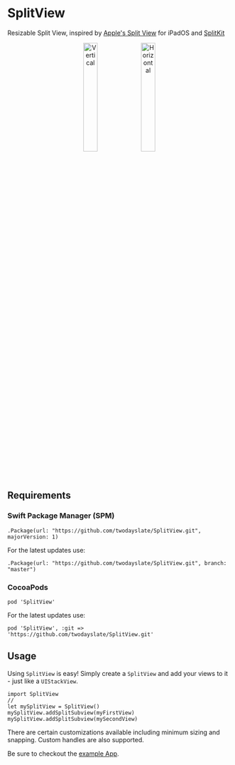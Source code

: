 # SplitView

Resizable Split View, inspired by [Apple's Split View](https://support.apple.com/en-us/HT207582#split) for iPadOS and [SplitKit](https://github.com/macteo/SplitKit)

<p align="center">
<img src="https://github.com/twodayslate/SplitView/raw/master/images/vertical.png" width="25%" alt="Vertical"/> <img src="https://github.com/twodayslate/SplitView/raw/master/images/horizontal.png" width="25%" alt="Horizontal"/>
</p>

## Requirements

### Swift Package Manager (SPM)

```
.Package(url: "https://github.com/twodayslate/SplitView.git", majorVersion: 1)
```

For the latest updates use:
```
.Package(url: "https://github.com/twodayslate/SplitView.git", branch: "master")
```

### CocoaPods

```
pod 'SplitView'
```

For the latest updates use:
```
pod 'SplitView', :git => 'https://github.com/twodayslate/SplitView.git'
```

## Usage

Using `SplitView` is easy! Simply create a `SplitView` and add your views to it - just like a `UIStackView`.

```
import SplitView
//
let mySplitView = SplitView()
mySplitView.addSplitSubview(myFirstView)
mySplitView.addSplitSubview(mySecondView)
```

There are certain customizations available including minimum sizing and snapping. Custom handles are also supported.

Be sure to checkout the [example App](https://github.com/twodayslate/SplitView/tree/master/app).
